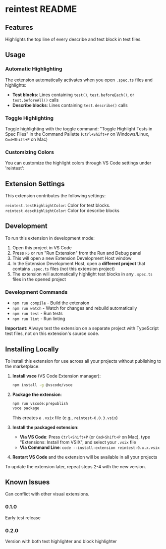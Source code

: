 # reintest README

## Features
Highlights the top line of every describe and test block in test files.

## Usage

### Automatic Highlighting
The extension automatically activates when you open `.spec.ts` files and highlights:
- **Test blocks**: Lines containing `test()`, `test.beforeEach()`, or `test.beforeAll()` calls
- **Describe blocks**: Lines containing `test.describe()` calls

### Toggle Highlighting
Toggle highlighting with the toggle command: "Toggle Highlight Tests in Spec Files" in the Command Pallette (`Ctrl+Shift+P` on Windows/Linux, `Cmd+Shift+P` on Mac)

### Customizing Colors
You can customize the highlight colors through VS Code settings under 'reintest':

## Extension Settings
This extension contributes the following settings:

`reintest.testHighlightColor`: Color for test blocks.
`reintest.descHighlightColor`: Color for describe blocks

## Development

To run this extension in development mode:

1. Open this project in VS Code
2. Press `F5` or run "Run Extension" from the Run and Debug panel
3. This will open a new Extension Development Host window
4. In the Extension Development Host, open a **different project** that contains `.spec.ts` files (not this extension project)
5. The extension will automatically highlight test blocks in any `.spec.ts` files in the opened project

### Development Commands

- `npm run compile` - Build the extension
- `npm run watch` - Watch for changes and rebuild automatically
- `npm run test` - Run tests
- `npm run lint` - Run linting

**Important**: Always test the extension on a separate project with TypeScript test files, not on this extension's source code.

## Installing Locally

To install this extension for use across all your projects without publishing to the marketplace:

1. **Install vsce** (VS Code Extension manager):
   ```bash
   npm install -g @vscode/vsce
   ```

2. **Package the extension**:
   ```bash
   npm run vscode:prepublish
   vsce package
   ```
   This creates a `.vsix` file (e.g., `reintest-0.0.3.vsix`)

3. **Install the packaged extension**:
   - **Via VS Code**: Press `Ctrl+Shift+P` (or `Cmd+Shift+P` on Mac), type "Extensions: Install from VSIX", and select your `.vsix` file
   - **Via Command Line**: `code --install-extension reintest-0.x.x.vsix`

4. **Restart VS Code** and the extension will be available in all your projects

To update the extension later, repeat steps 2-4 with the new version.

## Known Issues
Can conflict with other visual extensions.

### 0.1.0
Early test release

### 0.2.0
Version with both test highlighter and block highlighter
